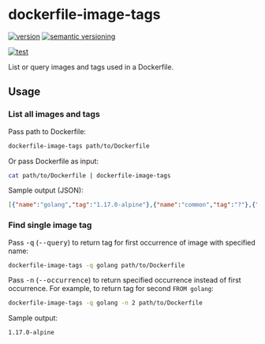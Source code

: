 # dockerfile-image-tags

[![version](https://img.shields.io/github/v/release/shivjm/dockerfile-image-tags?include_prereleases&sort=semver)](https://github.com/shivjm/dockerfile-image-tags/releases)
[![semantic versioning](https://img.shields.io/badge/semantic%20versioning-2.0.0-informational)](https://semver.org/spec/v2.0.0.html)

[![test](https://github.com/shivjm/dockerfile-image-tags/workflows/test/badge.svg)](https://github.com/shivjm/dockerfile-image-tags/actions?query=workflow%3Atest)

List or query images and tags used in a Dockerfile.

## Usage

### List all images and tags

Pass path to Dockerfile:

```sh
dockerfile-image-tags path/to/Dockerfile
```

Or pass Dockerfile as input:

```sh
cat path/to/Dockerfile | dockerfile-image-tags
```

Sample output (JSON):

```json
[{"name":"golang","tag":"1.17.0-alpine"},{"name":"common","tag":"?"},{"name":"common","tag":"?"},{"name":"common","tag":"?"},{"name":"viaductoss/ksops","tag":"v3.0.0"},{"name":"quay.io/argoproj/argocd","tag":"$ARGOCD_VERSION"}]
```

### Find single image tag

Pass <kbd>-q</kbd> (<kbd>--query</kbd>) to return tag for first
occurrence of image with specified name:

```sh
dockerfile-image-tags -q golang path/to/Dockerfile
```

Pass <kbd>-n</kbd> (<kbd>--occurrence</kbd>) to return specified
occurrence instead of first occurrence. For example, to return tag for
second `FROM golang`:

```sh
dockerfile-image-tags -q golang -n 2 path/to/Dockerfile
```

Sample output:

```output
1.17.0-alpine
```
